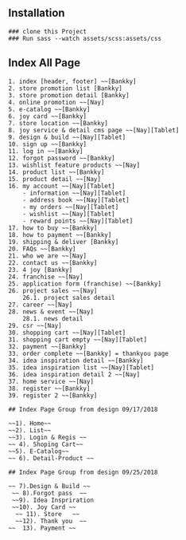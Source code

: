 ## Installation

    ### clone this Project
    ### Run sass --watch assets/scss:assets/css

## Index All Page 

    1. index [header, footer] ~~[Bankky]
    2. store promotion list [Bankky]
    3. store promotion detail [Bankky]
    4. online promotion ~~[Nay]
    5. e-catalog ~~[Bankky]
    6. joy card ~~[Bankky] 
    7. store location ~~[Bankky]
    8. joy service & detail cms page ~~[Nay][Tablet]
    9. design & build ~~[Nay][Tablet]
    10. sign up ~~[Bankky]
    11. log in ~~[Bankky]
    12. forgot password ~~[Bankky]
    13. wishlist feature products ~~[Nay]
    14. product list ~~[Bankky]
    15. product detail ~~[Nay]
    16. my account ~~[Nay][Tablet]
        - information ~~[Nay][Tablet]
        - address book ~~[Nay][Tablet]
        - my orders ~~[Nay][Tablet]
        - wishlist ~~[Nay][Tablet]
        - reward points ~~[Nay][Tablet]
    17. how to buy ~~[Bankky]
    18. how to payment ~~[Bankky]
    19. shipping & deliver [Bankky]
    20. FAQs ~~[Bankky]
    21. who we are ~~[Nay]
    22. contact us ~~[Bankky]
    23. 4 joy [Bankky]
    24. franchise ~~[Nay]
    25. application form (franchise) ~~[Bankky]
    26. project sales ~~[Nay]
        26.1. project sales detail
    27. career ~~[Nay]
    28. news & event ~~[Nay]
        28.1. news detail 
    29. csr ~~[Nay]
    30. shopping cart ~~[Nay][Tablet]
    31. shopping cart empty ~~[Nay][Tablet]
    32. payment ~~[Bankky]
    33. order complete ~~[Bankky] = thankyou page
    34. idea inspiration detail ~~[Bankky]
    35. idea inspiration list ~~[Nay][Tablet]
    36. idea inspiration detail 2 ~~[Nay]
    37. home service ~~[Nay]
    38. register ~~[Bankky]
    39. register 2 ~~[Bankky]
    
    ## Index Page Group from design 09/17/2018

    ~~1). Home~~
    ~~2). List~~
    ~~3). Login & Regis ~~
    ~~ 4). Shoping Cart~~ 
    ~~5). E-Catalog~~
    ~~ 6). Detail-Product ~~
    
    ## Index Page Group from design 09/25/2018
    
    ~~ 7).Design & Build ~~
     ~~ 8).Forgot pass  ~~
     ~~9). Idea Inspriration
     ~~10). Joy Card ~~
      ~~ 11). Store   ~~
      ~~12). Thank you  ~~
    ~~  13). Payment ~~
